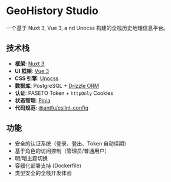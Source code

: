 # GeoHistory Studio

一个基于 Nuxt 3, Vue 3, a nd Unocss 构建的全栈历史地理信息平台。

## 技术栈

- **框架**: [Nuxt 3](https://nuxt.com/)
- **UI 框架**: [Vue 3](https://vuejs.org/)
- **CSS 引擎**: [Unocss](https://unocss.dev/)
- **数据库**: PostgreSQL + [Drizzle ORM](https://orm.drizzle.team/)
- **认证**: PASETO Token + `httpOnly` Cookies
- **状态管理**: [Pinia](https://pinia.vuejs.org/)
- **代码规范**: [@antfu/eslint-config](https://github.com/antfu/eslint-config)

## 功能

- 安全的认证系统（登录、登出、Token 自动续期）
- 基于角色的访问控制（管理员/普通用户）
- 明/暗主题切换
- 容器化部署支持 (Dockerfile)
- 类型安全的全栈开发体验
